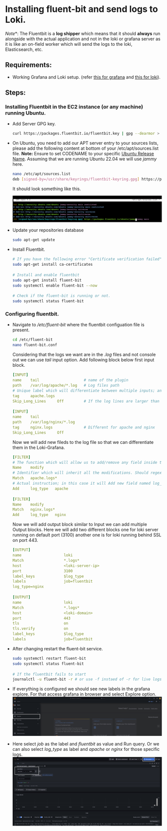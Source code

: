 # Installing fluent-bit and send logs to Loki.

*Note**: The Fluentbit is a **log shipper** which means that it should **always** run alongside with the actual application and not in the loki or grafana server as it is like an on-field worker which will send the logs to the loki, Elasticsearch, etc.

## Requirements:
- Working Grafana and Loki setup. (refer [this for grafana](./01_Install_Grafana.md) and [this for loki](./02_install_loki.md)).


## Steps:
### Installing Fluentbit in the EC2 instance (or any machine) running Ubuntu.
- Add Server GPG key.
    ```bash
    curl https://packages.fluentbit.io/fluentbit.key | gpg --dearmor > /usr/share/keyrings/fluentbit-keyring.gpg
    ```
- On Ubuntu, you need to add our APT server entry to your sources lists, please add the following content at bottom of your /etc/apt/sources.list file.
**Note:** Ensure to set CODENAME to your specific [Ubuntu Release Name](https://wiki.ubuntu.com/Releases). Assuming that we are running Ubuntu 22.04 we will use *jammy* here.
    ```bash
    nano /etc/apt/sources.list
    deb [signed-by=/usr/share/keyrings/fluentbit-keyring.gpg] https://packages.fluentbit.io/ubuntu/jammy jammy main
    ```
    It should look something like this.
    
    ![](__assets__/06.png)

- Update your repositories database
    ```bash
    sudo apt-get update
    ```

- Install Fluentbit.
    ```bash 
    # If you have the following error "Certificate verification failed"
    sudo apt-get install ca-certificates

    # Install and enable fluentbit
    sudo apt-get install fluent-bit
    sudo systemctl enable fluent-bit --now

    # Check if the fluent-bit is running or not.
    sudo systemctl status fluent-bit
    ```

### Configuring fluentbit.
- Navigate to */etc/fluent-bit* where the fluentbit configuation file is present.
    ```bash
    cd /etc/fluent-bit
    nano fluent-bit.conf
    ```
    Considering that the logs we want are in the *.log* files and not console out we can use *tail* input option. Add following block below first input block.
    ```yaml
    [INPUT]
    name    tail                    # name of the plugin
    path    /var/log/apache/*.log   # Log files path
    # Unique label which will differentiate between multiple inputs; and will be used in Output block.
    tag     apache.logs             
    Skip_Long_Lines     Off         # If the log lines are larger than default.

    [INPUT]
    name    tail
    path    /var/log/nginx/*.log
    tag     nginx.logs              # Different for apache and nginx
    Skip_Long_Lines     Off
    ```

    Now we will add new fileds to the log file so that we can differentiate them in the Loki-Grafana.

    ```yaml
    [FILTER]
    # The function which will allow us to add/remove any field inside the log entry.
    Name    modify           
    # Identifier which will inherit all the modifications. Should regex match with the TAG we used in the input section.   
    Match   apache.logs*    
    # Actual instruction; in this case it will Add new field named log_type with value "apache"    
    Add     log_type   apache

    [FILTER]
    Name    modify
    Match   nginx.logs*
    Add     log_type   nginx
    ```

    Now we will add output block similar to Input we can add multiple Output blocks. Here we will add two different blocks one for loki server running on default port (3100) another one is for loki running behind SSL on port 443.

    ```yaml
    [OUTPUT]
    name                   loki
    Match                  *.logs*
    host                   <loki-server-ip>
    port                   3100
    label_keys             $log_type
    labels                 job=fluentbit
    log_type=nginx

    [OUTPUT]
    name                   loki
    Match                  *.logs*
    host                   <loki-domain>
    port                   443
    tls                    on
    tls.verify             on
    label_keys             $log_type
    labels                 job=fluentbit
    ```

- After changing restart the fluent-bit service.
    ```bash
    sudo systemctl restart fluent-bit
    sudo systemctl status fluent-bit

    # If the fluentbit fails to start
    journalctl -u fluent-bit -r # or use -f instaed of -r for live logs
    ```

- If everything is configured we should see new labels in the grafana explore. For that access grafana in browser and select Explore option.
    ![](__assets__/07.png)

- Here select *job* as the label and *fluentbit* as value and Run query. Or we can also select *log_type* as label and *apache* or *nginx* for those specific logs.
    ![](__assets__/08.png)

